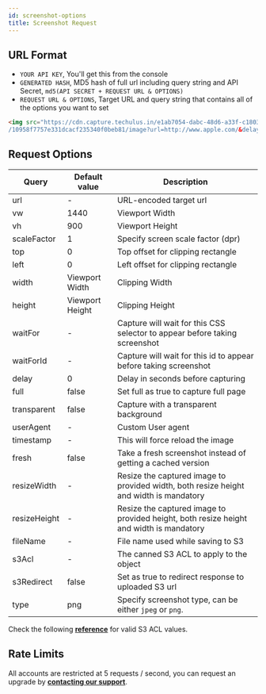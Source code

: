 ```yaml
---
id: screenshot-options
title: Screenshot Request
---
```


## URL Format

- `YOUR API KEY`, You'll get this from the console
- `GENERATED HASH`, MD5 hash of full url including query string and API Secret, `md5(API SECRET + REQUEST URL & OPTIONS)`
- `REQUEST URL & OPTIONS`, Target URL and query string that contains all of the options you want to set

```html
<img src="https://cdn.capture.techulus.in/e1ab7054-dabc-48d6-a33f-c18038aac1c8
/10958f7757e331dcacf235340f0beb81/image?url=http://www.apple.com/&delay=2">
```

## Request Options

| Query        	| Default value   	| Description                                                                             	|
|--------------	|-----------------	|-----------------------------------------------------------------------------------------	|
| url          	| -               	| URL-encoded target url                                                                  	|
| vw           	| 1440            	| Viewport Width                                                                          	|
| vh           	| 900             	| Viewport Height                                                                         	|
| scaleFactor  	| 1               	| Specify screen scale factor (dpr)                                                       	|
| top          	| 0               	| Top offset for clipping rectangle                                                       	|
| left         	| 0               	| Left offset for clipping rectangle                                                      	|
| width        	| Viewport Width  	| Clipping Width                                                                          	|
| height       	| Viewport Height 	| Clipping Height                                                                         	|
| waitFor      	| -               	| Capture will wait for this CSS selector to appear before taking screenshot              	|
| waitForId    	| -               	| Capture will wait for this id to appear before taking screenshot                        	|
| delay        	| 0               	| Delay in seconds before capturing                                                       	|
| full         	| false           	| Set full as true to capture full page                                                   	|
| transparent  	| false           	| Capture with a transparent background                                                   	|
| userAgent    	| -               	| Custom User agent                                                                       	|
| timestamp    	| -               	| This will force reload the image                                                        	|
| fresh        	| false           	| Take a fresh screenshot instead of getting a cached version                             	|
| resizeWidth  	| -               	| Resize the captured image to provided width, both resize height and width is mandatory  	|
| resizeHeight 	| -               	| Resize the captured image to provided height, both resize height and width is mandatory 	|
| fileName     	| -               	| File name used while saving to S3                                                       	|
| s3Acl	       	| -               	| The canned S3 ACL to apply to the object                                                	|
| s3Redirect   	| false           	| Set as true to redirect response to uploaded S3 url                                     	|
| type         	| png              	| Specify screenshot type, can be either `jpeg` or `png`.                                  	|

Check the following [**reference**](https://docs.aws.amazon.com/AWSJavaScriptSDK/latest/AWS/S3.html#putObject-property) for valid S3 ACL values.

## Rate Limits

All accounts are restricted at 5 requests / second, you can request an upgrade by **[contacting our support](https://techulus.freshdesk.com/support/home)**.